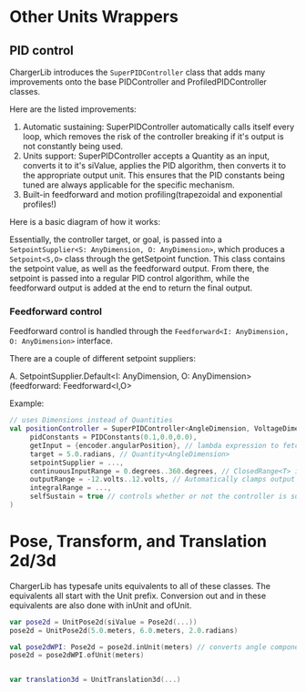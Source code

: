 # Other Units Wrappers

## PID control

ChargerLib introduces the ```SuperPIDController``` class that adds many improvements onto the base PIDController and ProfiledPIDController classes.

Here are the listed improvements:
1. Automatic sustaining: SuperPIDController automatically calls itself every loop, which removes the risk of the controller breaking if it's output is not constantly being used.
2. Units support: SuperPIDController accepts a Quantity as an input, converts it to it's siValue, applies the PID algorithm, then converts it to the appropriate output unit. This ensures that the PID constants being tuned are always applicable for the specific mechanism.
3. Built-in feedforward and motion profiling(trapezoidal and exponential profiles!)

Here is a basic diagram of how it works:




Essentially, the controller target, or goal, is passed into a ```SetpointSupplier<S: AnyDimension, O: AnyDimension>```, which produces a ```Setpoint<S,O>``` class through the getSetpoint function. This class contains the setpoint value, as well as the feedforward output. From there, the setpoint is passed into a regular PID control algorithm, while the feedforward output is added at the end to return the final output.

### Feedforward control

Feedforward control is handled through the ```Feedforward<I: AnyDimension, O: AnyDimension>``` interface.


There are a couple of different setpoint suppliers:

A. SetpointSupplier.Default<I: AnyDimension, O: AnyDimension>(feedforward: Feedforward<I,O>


Example:

```kotlin
// uses Dimensions instead of Quantities
val positionController = SuperPIDController<AngleDimension, VoltageDimension>(
     pidConstants = PIDConstants(0.1,0.0,0.0),
     getInput = {encoder.angularPosition}, // lambda expression to fetch input; Quantity<AngleDimension> supplying function
     target = 5.0.radians, // Quantity<AngleDimension>
     setpointSupplier = ...,
     continuousInputRange = 0.degrees..360.degrees, // ClosedRange<T> is part of kotlin native; by default null
     outputRange = -12.volts..12.volts, // Automatically clamps output based off another ClosedRange; -infinity to infinity by default
     integralRange = ...,
     selfSustain = true // controls whether or not the controller is sustained every loop; defaults to false!
)

```

# Pose, Transform, and Translation 2d/3d

ChargerLib has typesafe units equivalents to all of these classes. The equivalents all start with the Unit prefix.
Conversion out and in these equivalents are also done with inUnit and ofUnit.

```kotlin
var pose2d = UnitPose2d(siValue = Pose2d(...))
pose2d = UnitPose2d(5.0.meters, 6.0.meters, 2.0.radians)

val pose2dWPI: Pose2d = pose2d.inUnit(meters) // converts angle component to Rotation2d, which itself is a typesafe system of measure
pose2d = pose2dWPI.ofUnit(meters)


var translation3d = UnitTranslation3d(...)
```
